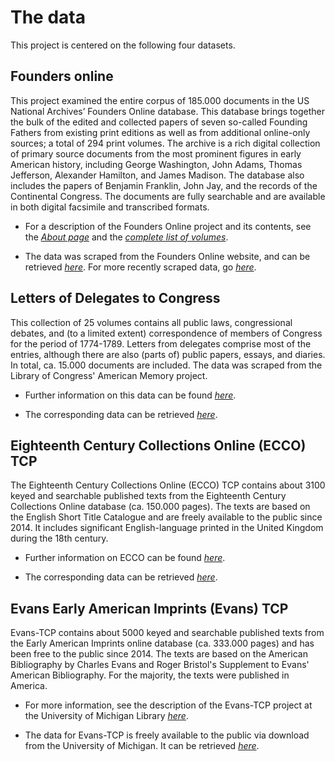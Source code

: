 # The data

This project is centered on the following four datasets.

## Founders online
This project examined the entire corpus of 185.000 documents in the US National Archives’ Founders Online database. This database brings together the bulk of the edited and collected papers of seven so-called Founding Fathers from existing print editions as well as from additional online-only sources; a total of 294 print volumes. The archive is a rich digital collection of primary source documents
from the most prominent figures in early American history, including George Washington, John Adams, Thomas Jefferson, Alexander Hamilton, and James Madison. The database also includes the papers of Benjamin Franklin, John Jay, and the records of the Continental Congress. The documents are fully searchable and are available in both digital facsimile and transcribed formats. 

* For a description of the Founders Online project and its contents, see the [*About page*](https://founders.archives.gov/about) and the [*complete list of volumes*](https://founders.archives.gov/content/volumes).

* The data was scraped from the Founders Online website, and can be retrieved [*here*](https://github.com/jaytimm/founders-online-corpus). For more recently scraped data, go [*here*](https://github.com/h-gear/Explore_with_R/tree/main/data).
 
## Letters of Delegates to Congress

This collection of 25 volumes contains all public laws, congressional debates, and (to a limited extent) correspondence of members of Congress for the period of 1774-1789. Letters from delegates comprise most of the entries, although there are also (parts of) public papers, essays, and diaries. In total, ca. 15.000 documents are included. The data was scraped from the Library of Congress' American Memory project.

* Further information on this data can be found [*here*](https://memory.loc.gov/ammem/amlaw/lwdg.html).

* The corresponding data can be retrieved [*here*](https://github.com/h-gear/revolution/tree/main/data/processed/delegates).


## Eighteenth Century Collections Online (ECCO) TCP
The Eighteenth Century Collections Online (ECCO) TCP contains about 3100 keyed and searchable published texts from the Eighteenth Century Collections Online database (ca. 150.000 pages). The texts are based on the English Short Title Catalogue and are freely available to the public since 2014. It includes significant English-language printed in the United Kingdom during the 18th century.

* Further information on ECCO can be found [*here*](https://textcreationpartnership.org/tcp-texts/ecco-tcp-eighteenth-century-collections-online/).

* The corresponding data can be retrieved [*here*](https://www.dropbox.com/sh/inhwjphw682i2gf/AAC8NixNye8Gp0smYBTly2Y9a?dl=0).

## Evans Early American Imprints (Evans) TCP
Evans-TCP contains about 5000 keyed and searchable published texts from the Early American Imprints online database (ca. 333.000 pages) and has been free to the public since 2014. The texts are based on the American Bibliography by Charles Evans and Roger Bristol's Supplement to Evans' American Bibliography. For the majority, the texts were published in America. 

* For more information, see the description of the Evans-TCP project at the University of Michigan Library [*here*](https://textcreationpartnership.org/tcp-texts/evans-tcp-evans-early-american-imprints/).

* The data for Evans-TCP is freely available to the public via download from the University of Michigan. It can be retrieved [*here*](https://graphics.cs.wisc.edu/WP/vep/vep-tcp-collection/).